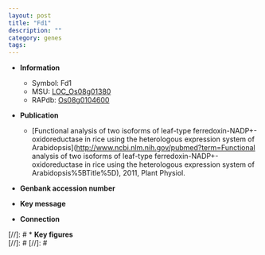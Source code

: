 ```yaml
---
layout: post
title: "Fd1"
description: ""
category: genes
tags: 
---
```


* **Information**  
    + Symbol: Fd1  
    + MSU: [LOC_Os08g01380](http://rice.plantbiology.msu.edu/cgi-bin/ORF_infopage.cgi?orf=LOC_Os08g01380)  
    + RAPdb: [Os08g0104600](http://rapdb.dna.affrc.go.jp/viewer/gbrowse_details/irgsp1?name=Os08g0104600)  

* **Publication**  
    + [Functional analysis of two isoforms of leaf-type ferredoxin-NADP+-oxidoreductase in rice using the heterologous expression system of Arabidopsis](http://www.ncbi.nlm.nih.gov/pubmed?term=Functional analysis of two isoforms of leaf-type ferredoxin-NADP+-oxidoreductase in rice using the heterologous expression system of Arabidopsis%5BTitle%5D), 2011, Plant Physiol.

* **Genbank accession number**  

* **Key message**  

* **Connection**  

[//]: # * **Key figures**  
[//]: # 
[//]: # 
